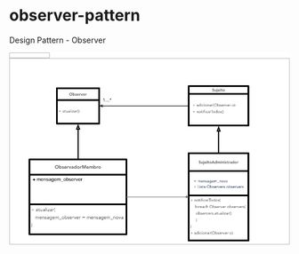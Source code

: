 # observer-pattern
Design Pattern - Observer


![Image of pattern](https://raw.githubusercontent.com/paulohbraga/observer-pattern/master/src/Diagrama_UML_observer.png)
